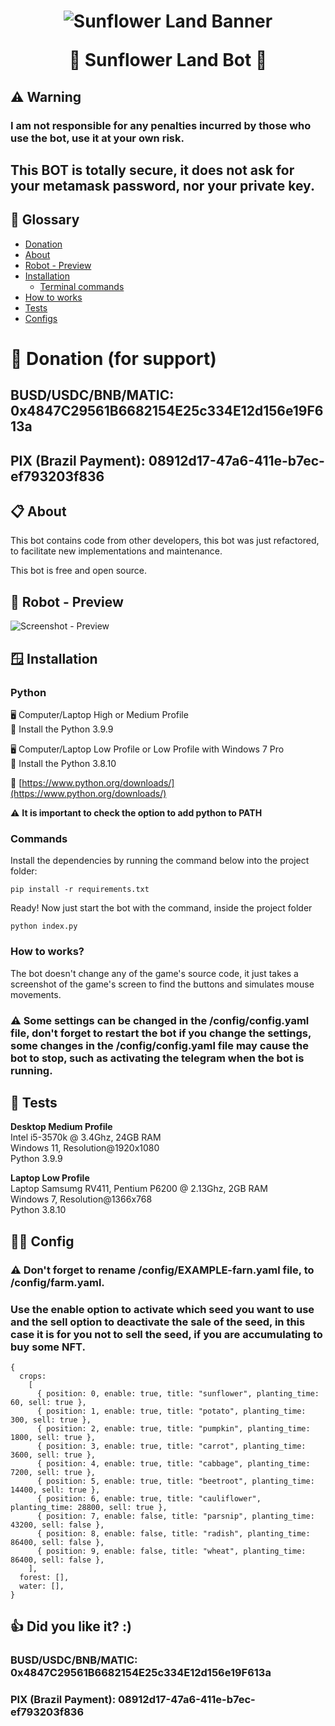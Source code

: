 <h1 align="center">

![Sunflower Land Banner](https://raw.githubusercontent.com/newerton/sunflower-land-bot/main/images/readme/banner.jpg)

  <a>
    🌻 Sunflower Land Bot 🌻 
  </a>
</h1>

## ⚠️ Warning

### I am not responsible for any penalties incurred by those who use the bot, use it at your own risk.
## This BOT is totally secure, it does not ask for your metamask password, nor your private key.

## 📌 Glossary

  * [Donation](#donation)
  * [About](#about)
  * [Robot - Preview](#robot-preview)
  * [Installation](#installation)
    * [Terminal commands](#commands)
  * [How to works](#how-to-works)
  * [Tests](#tests)
  * [Configs](#configs)

# 🎁 <a id="donation"></a>Donation (for support)
## BUSD/USDC/BNB/MATIC: 0x4847C29561B6682154E25c334E12d156e19F613a  
## PIX (Brazil Payment): 08912d17-47a6-411e-b7ec-ef793203f836   

## 📋 <a id="about"></a>About

This bot contains code from other developers, this bot was just refactored, to facilitate new implementations and maintenance.

This bot is free and open source.

## 🤖 <a id="robot-preview"></a>Robot - Preview
![Screenshot - Preview](https://raw.githubusercontent.com/newerton/sunflower-land-bot/main/images/readme/bot_working.jpg)

## 🪟 <a id="installation"></a>Installation

### **Python**

🖥️ Computer/Laptop High or Medium Profile  
🐍 Install the Python 3.9.9

🖥️ Computer/Laptop Low Profile or Low Profile with Windows 7 Pro  
🐍 Install the Python 3.8.10

🔗 [https://www.python.org/downloads/](https://www.python.org/downloads/)

⚠️ **It is important to check the option to add python to PATH**

### <a id="commands"></a>Commands
Install the dependencies by running the command below into the project folder:

```
pip install -r requirements.txt
```
Ready! Now just start the bot with the command, inside the project folder

```
python index.py
```

### <a id="how-to-works"></a>**How to works?**

The bot doesn't change any of the game's source code, it just takes a screenshot of the game's screen to find the buttons and simulates mouse movements.

### ⚠️ Some settings can be changed in the /config/config.yaml file, don't forget to restart the bot if you change the settings, some changes in the /config/config.yaml file may cause the bot to stop, such as activating the telegram when the bot is running.
## 🧪 <a id="tests"></a>Tests
**Desktop Medium Profile**  
Intel i5-3570k @ 3.4Ghz, 24GB RAM  
Windows 11, Resolution@1920x1080  
Python 3.9.9  

**Laptop Low Profile**  
Laptop Samsumg RV411, Pentium P6200 @ 2.13Ghz, 2GB RAM  
Windows 7, Resolution@1366x768  
Python 3.8.10

## <a id="configs"></a>🧑‍🌾 Config

### ⚠️ Don't forget to rename /config/EXAMPLE-farn.yaml file, to /config/farm.yaml.  
### Use the enable option to activate which seed you want to use and the sell option to deactivate the sale of the seed, in this case it is for you not to sell the seed, if you are accumulating to buy some NFT.

```
{
  crops:
    [
      { position: 0, enable: true, title: "sunflower", planting_time: 60, sell: true },
      { position: 1, enable: true, title: "potato", planting_time: 300, sell: true },
      { position: 2, enable: true, title: "pumpkin", planting_time: 1800, sell: true },
      { position: 3, enable: true, title: "carrot", planting_time: 3600, sell: true },
      { position: 4, enable: true, title: "cabbage", planting_time: 7200, sell: true },
      { position: 5, enable: true, title: "beetroot", planting_time: 14400, sell: true },
      { position: 6, enable: true, title: "cauliflower", planting_time: 28800, sell: true },
      { position: 7, enable: false, title: "parsnip", planting_time: 43200, sell: false },
      { position: 8, enable: false, title: "radish", planting_time: 86400, sell: false },
      { position: 9, enable: false, title: "wheat", planting_time: 86400, sell: false },
    ],
  forest: [],
  water: [],
}

```

## 👍 Did you like it? :)

### BUSD/USDC/BNB/MATIC: 0x4847C29561B6682154E25c334E12d156e19F613a  
### PIX (Brazil Payment): 08912d17-47a6-411e-b7ec-ef793203f836